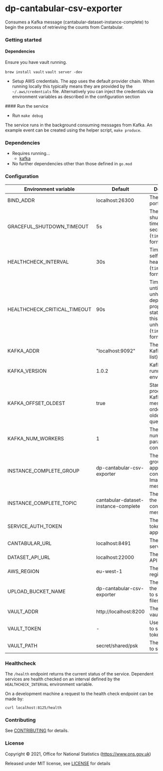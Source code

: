 dp-cantabular-csv-exporter
================
Consumes a Kafka message (cantabular-dataset-instance-complete) to begin the process of retrieving the counts from Cantabular.

### Getting started

#### Dependencies

Ensure you have vault running.

`brew install vault`
`vault server -dev`

* Setup AWS credentials. The app uses the default provider chain. When running locally this typically means they are provided by the `~/.aws/credentials` file.  Alternatively you can inject the credentials via environment variables as described in the configuration section

#### Run the service

* Run `make debug`

The service runs in the background consuming messages from Kafka.
An example event can be created using the helper script, `make produce`.

### Dependencies

* Requires running…
  * [kafka](https://github.com/ONSdigital/dp/blob/main/guides/INSTALLING.md#prerequisites)
* No further dependencies other than those defined in `go.mod`

### Configuration

| Environment variable         | Default                              | Description
| ---------------------------- | ------------------------------------ | -----------
| BIND_ADDR                    | localhost:26300                      | The host and port to bind to
| GRACEFUL_SHUTDOWN_TIMEOUT    | 5s                                   | The graceful shutdown timeout in seconds (`time.Duration` format)
| HEALTHCHECK_INTERVAL         | 30s                                  | Time between self-healthchecks (`time.Duration` format)
| HEALTHCHECK_CRITICAL_TIMEOUT | 90s                                  | Time to wait until an unhealthy dependent propagates its state to make this app unhealthy (`time.Duration` format)
| KAFKA_ADDR                   | "localhost:9092"                     | The address of Kafka (accepts list)
| KAFKA_VERSION                | 1.0.2                                | Kafka version running in the environment
| KAFKA_OFFSET_OLDEST          | true                                 | Start processing Kafka messages in order from the oldest in the queue
| KAFKA_NUM_WORKERS            | 1                                    | The maximum number of parallel kafka consumers
| INSTANCE_COMPLETE_GROUP      | dp-cantabular-csv-exporter           | The consumer group this application to consume ImageUploaded messages
| INSTANCE_COMPLETE_TOPIC      | cantabular-dataset-instance-complete | The name of the topic to consume messages from
| SERVICE_AUTH_TOKEN           |                                      | The service token for this app
| CANTABULAR_URL               | localhost:8491                       | The Cantabular server URL
| DATASET_API_URL              | localhost:22000                      | The Dataset API URL
| AWS_REGION                   | eu-west-1                            | The AWS region to use
| UPLOAD_BUCKET_NAME           | dp-cantabular-csv-exporter           | The name of the S3 bucket to store csv files
| VAULT_ADDR                   | http://localhost:8200                | The address of vault
| VAULT_TOKEN                  | -                                    | Use `make debug` to set a vault token
| VAULT_PATH                   | secret/shared/psk                    | The vault path to store psks


### Healthcheck

 The `/health` endpoint returns the current status of the service. Dependent services are health checked on an interval defined by the `HEALTHCHECK_INTERVAL` environment variable.

 On a development machine a request to the health check endpoint can be made by:

 `curl localhost:8125/health`

### Contributing

See [CONTRIBUTING](CONTRIBUTING.md) for details.

### License

Copyright © 2021, Office for National Statistics (https://www.ons.gov.uk)

Released under MIT license, see [LICENSE](LICENSE.md) for details

